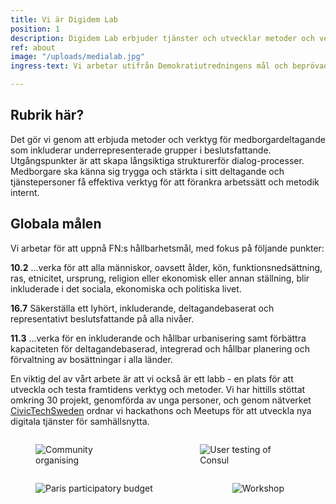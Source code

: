 ```yaml
---
title: Vi är Digidem Lab
position: 1
description: Digidem Lab erbjuder tjänster och utvecklar metoder och verktyg för framtidens deltagande demokrati.
ref: about
image: "/uploads/medialab.jpg"
ingress-text: Vi arbetar utifrån Demokratiutredningens mål och beprövade internationella erfarenheter inom medborgardeltagande.

---
```


## Rubrik här?
Det gör vi genom att erbjuda metoder och verktyg för medborgardeltagande som inkluderar underrepresenterade grupper i beslutsfattande.
Utgångspunkter är att skapa långsiktiga strukturerför dialog-processer. Medborgare ska känna sig trygga och stärkta i sitt deltagande och tjänstepersoner få effektiva verktyg för att förankra arbetssätt och metodik internt.

<div class="box">
  <h2>Globala målen</h2>
  <p class="is-medium">Vi arbetar för att uppnå FN:s hållbarhetsmål, med fokus på följande punkter:</p>
  <p><strong>10.2</strong> ...verka för att alla människor, oavsett ålder, kön, funktions­ned­sättning, ras, etnicitet, ur­­sprung, religion eller ekonomisk eller annan ställning, blir inkluderade i det sociala, ekonomiska och ­politiska livet.</p>
  <p><strong>16.7</strong> Säkerställa ett lyhört, inkluderande, deltagande­baserat och representativt beslutsfattande på alla nivåer.</p>
  <p><strong>11.3</strong> ...verka för en inkluderande och hållbar urba­n­isering samt förbättra kapaciteten för del­tagande­baserad, integrerad och hållbar planering och förvaltning av bosättningar i alla länder.</p>
</div>

En viktig del av vårt arbete är att vi också är ett labb - en plats för att utveckla och testa framtidens verktyg och metoder. Vi har hittills stöttat omkring 30 projekt, genomförda av unga personer, och genom nätverket [CivicTechSweden](http://civictech.se) ordnar vi hackathons och Meetups för att utveckla nya digitala tjänster för samhällsnytta.

<div class="columns">
  <div class="column">
    <figure>
      <img src="/uploads/communityorg.jpg" alt="Community organising">
    </figure>
  </div>
  <div class="column">
    <figure>
      <img src="/uploads/usertesting.jpg" alt="User testing of Consul">
    </figure>
  </div>
</div>
<div class="columns">
  <div class="column is-one-third">
    <figure>
      <img src="/uploads/paris.jpg" alt="Paris participatory budget">
    </figure>
  </div>
  <div class="column">
    <figure>
      <img src="/uploads/workshop.jpg" alt="Workshop">
    </figure>
  </div>
</div>
